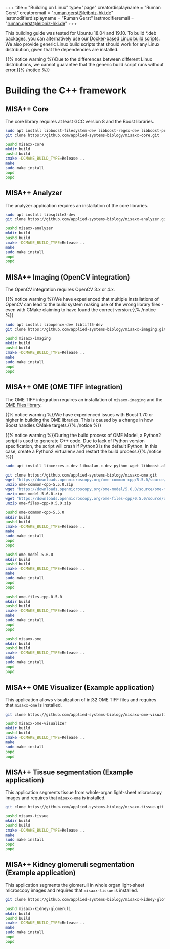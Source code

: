+++
title = "Building on Linux"
type="page"
creatordisplayname = "Ruman Gerst"
creatoremail = "ruman.gerst@leibniz-hki.de"
lastmodifierdisplayname = "Ruman Gerst"
lastmodifieremail = "ruman.gerst@leibniz-hki.de"
+++

This building guide was tested for Ubuntu 18.04 and 19.10. To build \*.deb packages, you
can alternatively use our [Docker-based
Linux build scripts](https://github.com/applied-systems-biology/misaxx-utils/linux-builds).
We also provide generic Linux build scripts that should work for any Linux distribution,
given that the dependencies are installed.

{{% notice warning %}}Due to the differences between different Linux distributions,
we cannot guarantee that the generic build script runs without error.{{% /notice %}}

# Building the C++ framework

## MISA++ Core

The core library requires at least GCC version 8 and the Boost libraries.

```bash
sudo apt install libboost-filesystem-dev libboost-regex-dev libboost-program-options-dev build-essential gcc-8 git
git clone https://github.com/applied-systems-biology/misaxx-core.git

pushd misaxx-core
mkdir build
pushd build
cmake -DCMAKE_BUILD_TYPE=Release ..
make
sudo make install
popd
popd
```

## MISA++ Analyzer

The analyzer application requires an installation of the core libraries.

```bash
sudo apt install libsqlite3-dev
git clone https://github.com/applied-systems-biology/misaxx-analyzer.git

pushd misaxx-analyzer
mkdir build
pushd build
cmake -DCMAKE_BUILD_TYPE=Release ..
make
sudo make install
popd
popd
```

## MISA++ Imaging (OpenCV integration)

The OpenCV integration requires OpenCV 3.x or 4.x.

{{% notice warning %}}We have experienced that multiple installations of OpenCV
can lead to the build system making use of the wrong library files - even
with CMake claiming to have found the correct version.{{% /notice %}}

```bash
sudo apt install libopencv-dev libtiff5-dev
git clone https://github.com/applied-systems-biology/misaxx-imaging.git

pushd misaxx-imaging
mkdir build
pushd build
cmake -DCMAKE_BUILD_TYPE=Release ..
make
sudo make install
popd
popd
```

## MISA++ OME (OME TIFF integration)

The OME TIFF integration requires an installation of `misaxx-imaging` and the
[OME Files library](https://www.openmicroscopy.org/ome-files/).

{{% notice warning %}}We have experienced issues with Boost 1.70 or higher in building
the OME libraries. This is caused by a change in how Boost handles CMake targets.{{% /notice %}}

{{% notice warning %}}During the build process of OME Model, a Python2 script is used to
generate C++ code. Due to lack of Python version specification, the script will crash
if Python3 is the default Python. In this case, create a Python2 virtualenv and
restart the build process.{{% /notice %}}

```bash
sudo apt install libxerces-c-dev libxalan-c-dev python wget libboost-all-dev

git clone https://github.com/applied-systems-biology/misaxx-ome.git
wget "https://downloads.openmicroscopy.org/ome-common-cpp/5.5.0/source/ome-common-cpp-5.5.0.zip"
unzip ome-common-cpp-5.5.0.zip
wget "https://downloads.openmicroscopy.org/ome-model/5.6.0/source/ome-model-5.6.0.zip"
unzip ome-model-5.6.0.zip
wget "https://downloads.openmicroscopy.org/ome-files-cpp/0.5.0/source/ome-files-cpp-0.5.0.zip"
unzip ome-files-cpp-0.5.0.zip

pushd ome-common-cpp-5.5.0
mkdir build
pushd build
cmake -DCMAKE_BUILD_TYPE=Release ..
make
sudo make install
popd
popd

pushd ome-model-5.6.0
mkdir build
pushd build
cmake -DCMAKE_BUILD_TYPE=Release ..
make
sudo make install
popd
popd

pushd ome-files-cpp-0.5.0
mkdir build
pushd build
cmake -DCMAKE_BUILD_TYPE=Release ..
make
sudo make install
popd
popd

pushd misaxx-ome
mkdir build
pushd build
cmake -DCMAKE_BUILD_TYPE=Release ..
make
sudo make install
popd
popd
```

## MISA++ OME Visualizer (Example application)

This application allows visualization of int32 OME TIFF files and requires
that `misaxx-ome` is installed.

```bash
git clone https://github.com/applied-systems-biology/misaxx-ome-visualizer.git

pushd misaxx-ome-visualizer
mkdir build
pushd build
cmake -DCMAKE_BUILD_TYPE=Release ..
make
sudo make install
popd
popd
```


## MISA++ Tissue segmentation (Example application)

This application segments tissue from whole-organ light-sheet microscopy images and requires
that `misaxx-ome` is installed.

```bash
git clone https://github.com/applied-systems-biology/misaxx-tissue.git

pushd misaxx-tissue
mkdir build
pushd build
cmake -DCMAKE_BUILD_TYPE=Release ..
make
sudo make install
popd
popd
```

## MISA++ Kidney glomeruli segmentation (Example application)

This application segments the glomeruli in whole organ light-sheet microscopy images and requires
that `misaxx-tissue` is installed.

```bash
git clone https://github.com/applied-systems-biology/misaxx-kidney-glomeruli.git

pushd misaxx-kidney-glomeruli
mkdir build
pushd build
cmake -DCMAKE_BUILD_TYPE=Release ..
make
sudo make install
popd
popd
```
